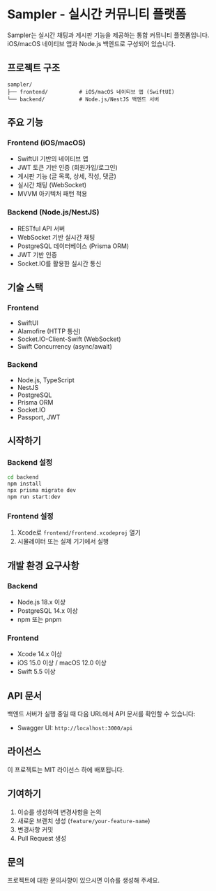# Sampler - 실시간 커뮤니티 플랫폼

Sampler는 실시간 채팅과 게시판 기능을 제공하는 통합 커뮤니티 플랫폼입니다. iOS/macOS 네이티브 앱과 Node.js 백엔드로 구성되어 있습니다.

## 프로젝트 구조

```
sampler/
├── frontend/          # iOS/macOS 네이티브 앱 (SwiftUI)
└── backend/           # Node.js/NestJS 백엔드 서버
```

## 주요 기능

### Frontend (iOS/macOS)
- SwiftUI 기반의 네이티브 앱
- JWT 토큰 기반 인증 (회원가입/로그인)
- 게시판 기능 (글 목록, 상세, 작성, 댓글)
- 실시간 채팅 (WebSocket)
- MVVM 아키텍처 패턴 적용

### Backend (Node.js/NestJS)
- RESTful API 서버
- WebSocket 기반 실시간 채팅
- PostgreSQL 데이터베이스 (Prisma ORM)
- JWT 기반 인증
- Socket.IO를 활용한 실시간 통신

## 기술 스택

### Frontend
- SwiftUI
- Alamofire (HTTP 통신)
- Socket.IO-Client-Swift (WebSocket)
- Swift Concurrency (async/await)

### Backend
- Node.js, TypeScript
- NestJS
- PostgreSQL
- Prisma ORM
- Socket.IO
- Passport, JWT

## 시작하기

### Backend 설정
```bash
cd backend
npm install
npx prisma migrate dev
npm run start:dev
```

### Frontend 설정
1. Xcode로 `frontend/frontend.xcodeproj` 열기
2. 시뮬레이터 또는 실제 기기에서 실행

## 개발 환경 요구사항

### Backend
- Node.js 18.x 이상
- PostgreSQL 14.x 이상
- npm 또는 pnpm

### Frontend
- Xcode 14.x 이상
- iOS 15.0 이상 / macOS 12.0 이상
- Swift 5.5 이상

## API 문서

백엔드 서버가 실행 중일 때 다음 URL에서 API 문서를 확인할 수 있습니다:
- Swagger UI: `http://localhost:3000/api`

## 라이선스

이 프로젝트는 MIT 라이선스 하에 배포됩니다.

## 기여하기

1. 이슈를 생성하여 변경사항을 논의
2. 새로운 브랜치 생성 (`feature/your-feature-name`)
3. 변경사항 커밋
4. Pull Request 생성

## 문의

프로젝트에 대한 문의사항이 있으시면 이슈를 생성해 주세요. 